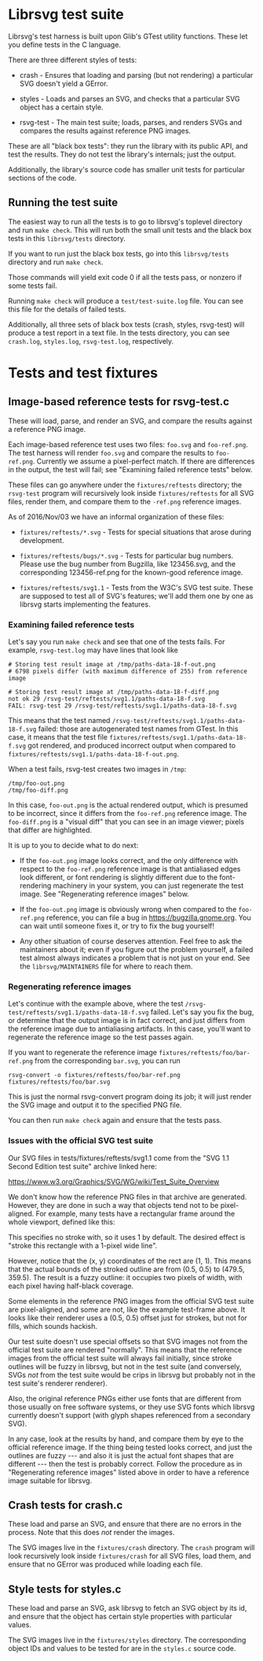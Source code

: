 Librsvg test suite
==================

Librsvg's test harness is built upon Glib's GTest utility functions.
These let you define tests in the C language.

There are three different styles of tests:

* crash - Ensures that loading and parsing (but not rendering) a
  particular SVG doesn't yield a GError.

* styles - Loads and parses an SVG, and checks that a particular SVG
  object has a certain style.

* rsvg-test - The main test suite; loads, parses, and renders SVGs and
  compares the results against reference PNG images.

These are all "black box tests": they run the library with its public
API, and test the results.  They do not test the library's internals;
just the output.

Additionally, the library's source code has smaller unit tests for
particular sections of the code.


Running the test suite
----------------------

The easiest way to run all the tests is to go to librsvg's toplevel
directory and run `make check`.  This will run both the small unit
tests and the black box tests in this `librsvg/tests` directory.

If you want to run just the black box tests, go into this
`librsvg/tests` directory and run `make check`.

Those commands will yield exit code 0 if all the tests pass, or
nonzero if some tests fail.

Running `make check` will produce a `test/test-suite.log` file.  You can
see this file for the details of failed tests.

Additionally, all three sets of black box tests (crash, styles,
rsvg-test) will produce a test report in a text file.  In the tests
directory, you can see `crash.log`, `styles.log`, `rsvg-test.log`,
respectively.


# Tests and test fixtures

## Image-based reference tests for rsvg-test.c

These will load, parse, and render an SVG, and compare the results
against a reference PNG image.

Each image-based reference test uses two files: `foo.svg` and
`foo-ref.png`.  The test harness will render `foo.svg` and compare the
results to `foo-ref.png`.  Currently we assume a pixel-perfect match.
If there are differences in the output, the test will fail; see
"Examining failed reference tests" below.

These files can go anywhere under the `fixtures/reftests`
directory; the `rsvg-test` program will recursively look inside
`fixtures/reftests` for all SVG files, render them, and compare them to
the `-ref.png` reference images.

As of 2016/Nov/03 we have an informal organization of these files:

* `fixtures/reftests/*.svg` - Tests for special situations
  that arose during development.

* `fixtures/reftests/bugs/*.svg` - Tests for particular bug numbers.
  Please use the bug number from Bugzilla, like 123456.svg, and the
  corresponding 123456-ref.png for the known-good reference image.

* `fixtures/reftests/svg1.1` - Tests from the W3C's SVG test suite.
  These are supposed to test all of SVG's features; we'll add them one
  by one as librsvg starts implementing the features.

### Examining failed reference tests

Let's say you run `make check` and see that one of the tests fails.
For example, `rsvg-test.log` may have lines that look like

```
# Storing test result image at /tmp/paths-data-18-f-out.png
# 6798 pixels differ (with maximum difference of 255) from reference image

# Storing test result image at /tmp/paths-data-18-f-diff.png
not ok 29 /rsvg-test/reftests/svg1.1/paths-data-18-f.svg
FAIL: rsvg-test 29 /rsvg-test/reftests/svg1.1/paths-data-18-f.svg
```

This means that the test named
`/rsvg-test/reftests/svg1.1/paths-data-18-f.svg` failed:  those are
autogenerated test names from GTest.  In this case, it means that the
test file `fixtures/reftests/svg1.1/paths-data-18-f.svg` got rendered,
and produced incorrect output when compared to
`fixtures/reftests/svg1.1/paths-data-18-f-out.png`.

When a test fails, rsvg-test creates two images in `/tmp`:

```
/tmp/foo-out.png
/tmp/foo-diff.png
```

In this case, `foo-out.png` is the actual rendered output, which is presumed to
be incorrect, since it differs from the `foo-ref.png` reference image.
The `foo-diff.png` is a "visual diff" that you can see in an image
viewer; pixels that differ are highlighted.

It is up to you to decide what to do next:

* If the `foo-out.png` image looks correct, and the only difference
  with respect to the `foo-ref.png` reference image is that
  antialiased edges look different, or font rendering is slightly
  different due to the font-rendering machinery in your system, you
  can just regenerate the test image.  See "Regenerating reference
  images" below.

* If the `foo-out.png` image is obviously wrong when compared to the
  `foo-ref.png` reference, you can file a bug in
  https://bugzilla.gnome.org.  You can wait until someone fixes it, or
  try to fix the bug yourself!

* Any other situation of course deserves attention.  Feel free to ask
  the maintainers about it; even if you figure out the problem
  yourself, a failed test almost always indicates a problem that is
  not just on your end.  See the `librsvg/MAINTAINERS` file for where
  to reach them.


### Regenerating reference images

Let's continue with the example above, where the test
`/rsvg-test/reftests/svg1.1/paths-data-18-f.svg` failed.  Let's say you
fix the bug, or determine that the output image is in fact correct,
and just differs from the reference image due to antialiasing
artifacts.  In this case, you'll want to regenerate the reference
image so the test passes again.

If you want to regenerate the reference image
`fixtures/reftests/foo/bar-ref.png` from the corresponding `bar.svg`, you can run

```
rsvg-convert -o fixtures/reftests/foo/bar-ref.png fixtures/reftests/foo/bar.svg
```

This is just the normal rsvg-convert program doing its job; it will
just render the SVG image and output it to the specified PNG file.

You can then run `make check` again and ensure that the tests pass.


### Issues with the official SVG test suite

Our SVG files in tests/fixtures/reftests/svg1.1 come from the "SVG 1.1
Second Edition test suite" archive linked here:

https://www.w3.org/Graphics/SVG/WG/wiki/Test_Suite_Overview

We don't know how the reference PNG files in that archive are
generated.  However, they are done in such a way that objects tend not
to be pixel-aligned.  For example, many tests have a rectangular frame
around the whole viewport, defined like this:

  <rect id="test-frame" x="1" y="1" width="478" height="358" fill="none" stroke="#000000"/>

This specifies no stroke with, so it uses 1 by default.  The desired
effect is "stroke this rectangle with a 1-pixel wide line".

However, notice that the (x, y) coordinates of the rect are (1, 1).
This means that the actual bounds of the stroked outline are from
(0.5, 0.5) to (479.5, 359.5).  The result is a fuzzy outline: it
occupies two pixels of width, with each pixel having half-black
coverage.

Some elements in the reference PNG images from the official SVG test
suite are pixel-aligned, and some are not, like the example test-frame
above.  It looks like their renderer uses a (0.5, 0.5) offset just for
strokes, but not for fills, which sounds hackish.

Our test suite doesn't use special offsets so that SVG images not from
the official test suite are rendered "normally".  This means that the
reference images from the official test suite will always fail
initially, since stroke outlines will be fuzzy in librsvg, but not in
the test suite (and conversely, SVGs *not* from the test suite would
be crips in librsvg but probably not in the test suite's renderer
renderer).

Also, the original reference PNGs either use fonts that are different
from those usually on free software systems, or they use SVG fonts
which librsvg currently doesn't support (with glyph shapes referenced
from a secondary SVG).

In any case, look at the results by hand, and compare them by eye to
the official reference image.  If the thing being tested looks
correct, and just the outlines are fuzzy --- and also it is just the
actual font shapes that are different --- then the test is probably
correct.  Follow the procedure as in "Regenerating reference images"
listed above in order to have a reference image suitable for librsvg.


## Crash tests for crash.c

These load and parse an SVG, and ensure that there are no errors in
the process.  Note that this does *not* render the images.

The SVG images live in the `fixtures/crash` directory.  The `crash`
program will look recursively look inside `fixtures/crash` for all SVG
files, load them, and ensure that no GError was produced while loading
each file.


## Style tests for styles.c

These load and parse an SVG, ask librsvg to fetch an SVG object by its
id, and ensure that the object has certain style properties with
particular values.

The SVG images live in the `fixtures/styles` directory.  The
corresponding object IDs and values to be tested for are in the
`styles.c` source code.

